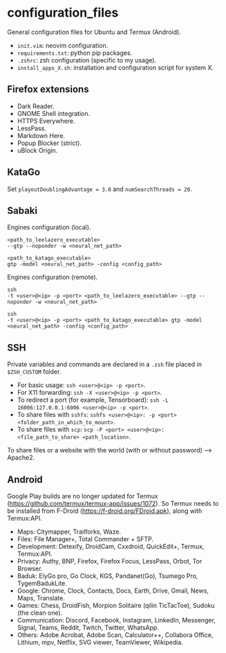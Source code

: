 # configuration_files

General configuration files for Ubuntu and Termux (Android).

- `init.vim`: neovim configuration.
- `requirements.txt`: python pip packages.
- `.zshrc`: zsh configuration (specific to my usage).
- `install_apps_X.sh`: installation and configuration script for system X.

## Firefox extensions

- Dark Reader.
- GNOME Shell integration.
- HTTPS Everywhere.
- LessPass.
- Markdown Here.
- Popup Blocker (strict).
- uBlock Origin.

## KataGo

Set `playoutDoublingAdvantage = 3.0` and `numSearchThreads = 20`.

## Sabaki

Engines configuration (local).

```shell
<path_to_leelazero_executable>
--gtp --noponder -w <neural_net_path>

<path_to_katago_executable>
gtp -model <neural_net_path> -config <config_path>
```

Engines configuration (remote).

```shell
ssh
-t <user>@<ip> -p <port> <path_to_leelazero_executable> --gtp --noponder -w <neural_net_path>

ssh
-t <user>@<ip> -p <port> <path_to_katago_executable> gtp -model <neural_net_path> -config <config_path>
```

## SSH

Private variables and commands are declared in a `.zsh` file placed in `$ZSH_CUSTOM` folder.

- For basic usage: `ssh <user>@<ip> -p <port>`.
- For X11 forwarding: `ssh -X <user>@<ip> -p <port>`.
- To redirect a port (for example, Tensorboard): `ssh -L 16006:127.0.0.1:6006 <user>@<ip> -p <port>`.
- To share files with `sshfs`: `sshfs <user>@<ip>: -p <port> <folder_path_in_which_to_mount>`.
- To share files with `scp`: `scp -P <port> <user>@<ip>:<file_path_to_share> <path_location>`.

To share files or a website with the world (with or without password) --> Apache2.

## Android

Google Play builds are no longer updated for Termux (https://github.com/termux/termux-app/issues/1072).
So Termux needs to be installed from F-Droid (https://f-droid.org/FDroid.apk), along with Termux:API.

- Maps: Citymapper, Trailforks, Waze.
- Files: File Manager+, Total Commander + SFTP.
- Development: Detexify, DroidCam, Cxxdroid, QuickEdit+, Termux, Termux:API.
- Privacy: Authy, BNP, Firefox, Firefox Focus, LessPass, Orbot, Tor Browser.
- Baduk: ElyGo pro, Go Clock, KGS, Pandanet(Go), Tsumego Pro, TygemBadukLite.
- Google: Chrome, Clock, Contacts, Docs, Earth, Drive, Gmail, News, Maps, Translate.
- Games: Chess, DroidFish, Morpion Solitaire (qilin TicTacToe), Sudoku (the clean one).
- Communication: Discord, Facebook, Instagram, LinkedIn, Messenger, Signal, Teams, Reddit, Twitch, Twitter, WhatsApp.
- Others: Adobe Acrobat, Adobe Scan, Calculator++, Collabora Office, Lithium, mpv, Netflix, SVG viewer, TeamViewer, Wikipedia.
